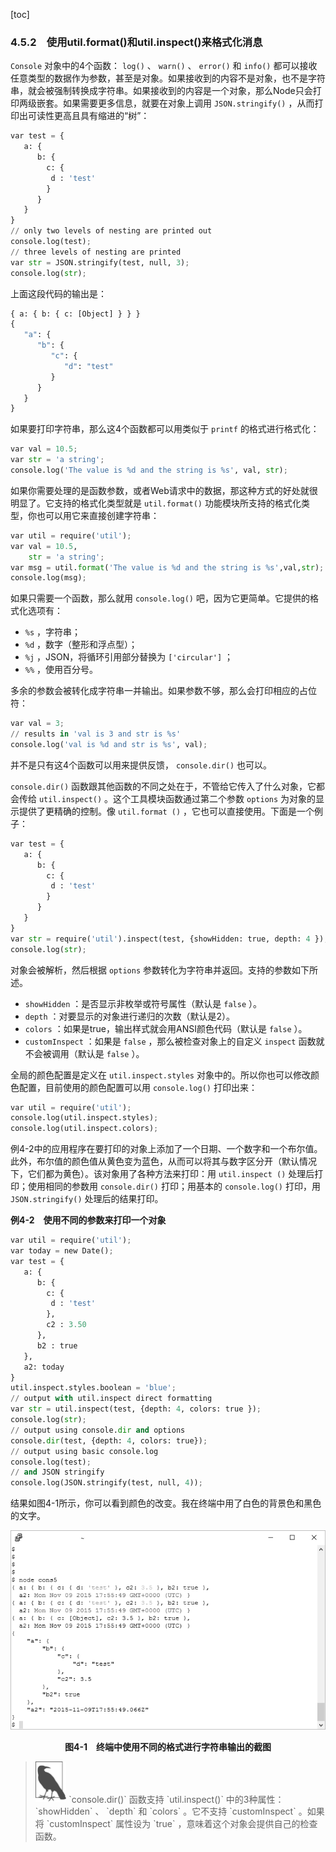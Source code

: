 [toc]

### 4.5.2　使用util.format()和util.inspect()来格式化消息

`Console` 对象中的4个函数： `log()` 、 `warn()` 、 `error()` 和 `info()` 都可以接收任意类型的数据作为参数，甚至是对象。如果接收到的内容不是对象，也不是字符串，就会被强制转换成字符串。如果接收到的内容是一个对象，那么Node只会打印两级嵌套。如果需要更多信息，就要在对象上调用 `JSON.stringify()` ，从而打印出可读性更高且具有缩进的“树”：

```python
var test = { 
   a: { 
      b: { 
        c: { 
         d : 'test' 
        } 
      } 
   } 
} 
// only two levels of nesting are printed out
console.log(test);
// three levels of nesting are printed
var str = JSON.stringify(test, null, 3);
console.log(str);
```

上面这段代码的输出是：

```python
{ a: { b: { c: [Object] } } }
{
   "a": { 
      "b": { 
         "c": {
            "d": "test"
         } 
      } 
   }
}
```

如果要打印字符串，那么这4个函数都可以用类似于 `printf` 的格式进行格式化：

```python
var val = 10.5;
var str = 'a string';
console.log('The value is %d and the string is %s', val, str);
```

如果你需要处理的是函数参数，或者Web请求中的数据，那这种方式的好处就很明显了。它支持的格式化类型就是 `util.format()` 功能模块所支持的格式化类型，你也可以用它来直接创建字符串：

```python
var util = require('util');
var val = 10.5,
    str = 'a string';
var msg = util.format('The value is %d and the string is %s',val,str);
console.log(msg);
```

如果只需要一个函数，那么就用 `console.log()` 吧，因为它更简单。它提供的格式化选项有：

+ `%s` ，字符串；
+ `%d` ，数字（整形和浮点型）；
+ `%j` ，JSON，将循环引用部分替换为 `['circular']` ；
+ `%%` ，使用百分号。

多余的参数会被转化成字符串一并输出。如果参数不够，那么会打印相应的占位符：

```python
var val = 3; 
// results in 'val is 3 and str is %s'
console.log('val is %d and str is %s', val);
```

并不是只有这4个函数可以用来提供反馈， `console.dir()` 也可以。

`console.dir()` 函数跟其他函数的不同之处在于，不管给它传入了什么对象，它都会传给 `util.inspect()` 。这个工具模块函数通过第二个参数 `options` 为对象的显示提供了更精确的控制。像 `util.format ()` ，它也可以直接使用。下面是一个例子：

```python
var test = { 
   a: { 
      b: { 
        c: { 
         d : 'test' 
        } 
      } 
   } 
}
var str = require('util').inspect(test, {showHidden: true, depth: 4 });
console.log(str);
```

对象会被解析，然后根据 `options` 参数转化为字符串并返回。支持的参数如下所述。

+ `showHidden` ：是否显示非枚举或符号属性（默认是 `false` ）。
+ `depth` ：对要显示的对象进行递归的次数（默认是2）。
+ `colors` ：如果是true，输出样式就会用ANSI颜色代码（默认是 `false` ）。
+ `customInspect` ：如果是 `false` ，那么被检查对象上的自定义 `inspect` 函数就不会被调用（默认是 `false` ）。

全局的颜色配置是定义在 `util.inspect.styles` 对象中的。所以你也可以修改颜色配置，目前使用的颜色配置可以用 `console.log()` 打印出来：

```python
var util = require('util');
console.log(util.inspect.styles);
console.log(util.inspect.colors);
```

例4-2中的应用程序在要打印的对象上添加了一个日期、一个数字和一个布尔值。此外，布尔值的颜色值从黄色变为蓝色，从而可以将其与数字区分开（默认情况下，它们都为黄色）。该对象用了各种方法来打印：用 `util.inspect ()` 处理后打印；使用相同的参数用 `console.dir()` 打印；用基本的 `console.log()` 打印，用 `JSON.stringify()` 处理后的结果打印。

**例4-2　使用不同的参数来打印一个对象**

```python
var util = require('util');
var today = new Date();
var test = { 
   a: { 
      b: { 
        c: { 
         d : 'test' 
        }, 
        c2 : 3.50 
      }, 
      b2 : true 
   }, 
   a2: today 
} 
util.inspect.styles.boolean = 'blue';
// output with util.inspect direct formatting
var str = util.inspect(test, {depth: 4, colors: true });
console.log(str);
// output using console.dir and options
console.dir(test, {depth: 4, colors: true});
// output using basic console.log
console.log(test);
// and JSON stringify
console.log(JSON.stringify(test, null, 4));
```

结果如图4-1所示，你可以看到颜色的改变。我在终端中用了白色的背景色和黑色的文字。

![61.png](../images/61.png)
<center class="my_markdown"><b class="my_markdown">图4-1　终端中使用不同的格式进行字符串输出的截图</b></center>

> <img class="my_markdown" src="../images/62.png" style="zoom:50%;" />
> `console.dir()` 函数支持 `util.inspect()` 中的3种属性： `showHidden` 、 `depth` 和 `colors` 。它不支持 `customInspect` 。如果将 `customInspect` 属性设为 `true` ，意味着这个对象会提供自己的检查函数。

